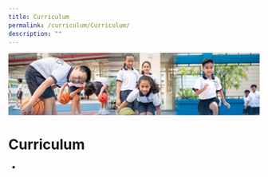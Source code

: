 ```yaml
---
title: Curriculum
permalink: /curriculum/Curriculum/
description: ""
---
```

![](/images/Our%20Learning%20Experiences.jpg)

Curriculum
==========

*   